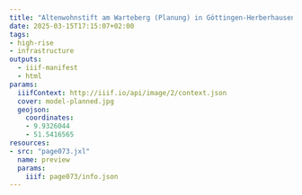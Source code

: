 ```yaml
---
title: "Altenwohnstift am Warteberg (Planung) in Göttingen-Herberhausen"
date: 2025-03-15T17:15:07+02:00
tags:
- high-rise
- infrastructure
outputs:
  - iiif-manifest
  - html
params:
  iiifContext: http://iiif.io/api/image/2/context.json
  cover: model-planned.jpg
  geojson:
    coordinates:
    - 9.9326044
    - 51.5416565
resources:
- src: "page073.jxl"
  name: preview
  params:
    iiif: page073/info.json
---
```

